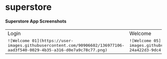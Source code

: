 # superstore
#### Superstore App Screenshots
<table>
  <tr>
    <td>Login</td>
     <td>Welcome</td>
  </tr>
  <tr>
    <td><kbd>![Welcome 01](https://user-images.githubusercontent.com/90906602/136977106-aad3f540-0029-4b35-a316-d0e7a9c78c77.png)</kbd></td>
    <td><kbd>![Welcome 05](https://user-images.githubusercontent.com/90906602/136977123-24a422d3-9dc4-4d72-a47d-3d4df79db7cb.png)</kbd></td>

  </tr>
 </table>
